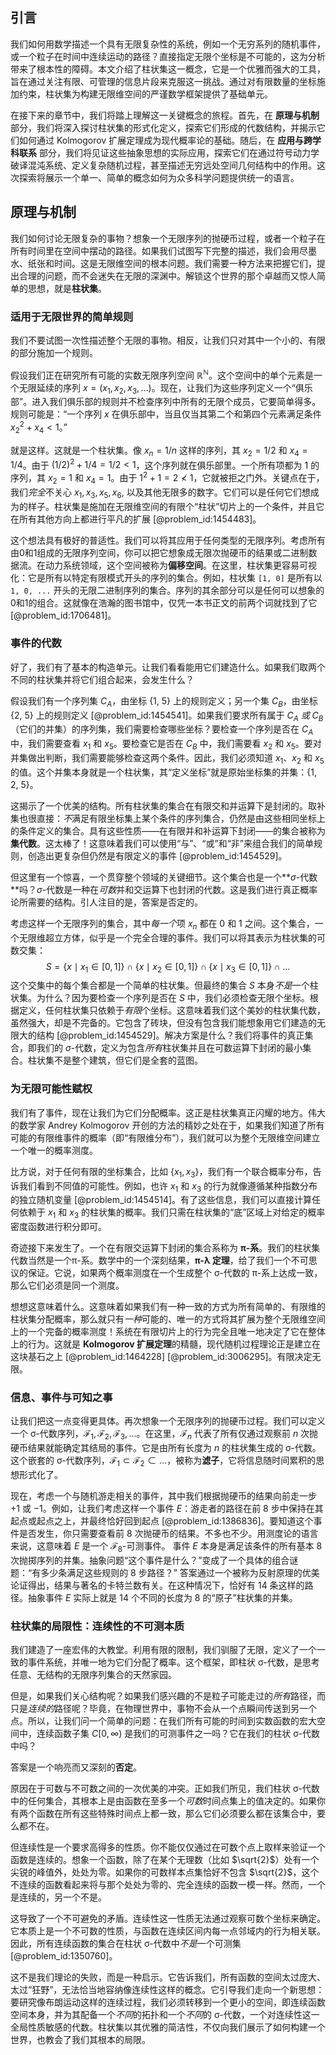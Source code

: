 ## 引言
我们如何用数学描述一个具有无限复杂性的系统，例如一个无穷系列的随机事件，或一个粒子在时间中连续运动的路径？直接指定无限个坐标是不可能的，这为分析带来了根本性的障碍。本文介绍了柱状集这一概念，它是一个优雅而强大的工具，旨在通过关注有限、可管理的信息片段来克服这一挑战。通过对有限数量的坐标施加约束，柱状集为构建无限维空间的严谨数学框架提供了基础单元。

在接下来的章节中，我们将踏上理解这一关键概念的旅程。首先，在 **原理与机制** 部分，我们将深入探讨柱状集的形式化定义，探索它们形成的代数结构，并揭示它们如何通过 Kolmogorov 扩展定理成为现代概率论的基础。随后，在 **应用与跨学科联系** 部分，我们将见证这些抽象思想的实际应用，探索它们在通过符号动力学破译混沌系统、定义复杂随机过程，甚至描述无穷远处空间几何结构中的作用。这次探索将展示一个单一、简单的概念如何为众多科学问题提供统一的语言。

## 原理与机制

我们如何讨论无限复杂的事物？想象一个无限序列的抛硬币过程，或者一个粒子在所有时间里在空间中摆动的路径。如果我们试图写下完整的描述，我们会用尽墨水、纸张和时间。这是无限维空间的根本问题。我们需要一种方法来把握它们，提出合理的问题，而不会迷失在无限的深渊中。解锁这个世界的那个卓越而又惊人简单的思想，就是**柱状集**。

### 适用于无限世界的简单规则

我们不要试图一次性描述整个无限的事物。相反，让我们只对其中一个小的、有限的部分施加一个规则。

假设我们正在研究所有可能的实数无限序列空间 $\mathbb{R}^\mathbb{N}$。这个空间中的单个元素是一个无限延续的序列 $x = (x_1, x_2, x_3, \dots)$。现在，让我们为这些序列定义一个“俱乐部”。进入我们俱乐部的规则并不检查序列中所有的无限个成员，它要简单得多。规则可能是：“一个序列 $x$ 在俱乐部中，当且仅当其第二个和第四个元素满足条件 $x_2^2 + x_4 \lt 1$。”

就是这样。这就是一个柱状集。像 $x_n = 1/n$ 这样的序列，其 $x_2 = 1/2$ 和 $x_4 = 1/4$。由于 $(1/2)^2 + 1/4 = 1/2 \lt 1$，这个序列就在俱乐部里。一个所有项都为 1 的序列，其 $x_2=1$ 和 $x_4=1$。由于 $1^2 + 1 = 2 \not\lt 1$，它就被拒之门外。关键点在于，我们*完全*不关心 $x_1, x_3, x_5, x_6,$ 以及其他无限多的数字。它们可以是任何它们想成为的样子。柱状集是施加在无限维空间的有限个“柱状”切片上的一个条件，并且它在所有其他方向上都进行平凡的扩展 [@problem_id:1454483]。

这个想法具有极好的普适性。我们可以将其应用于任何类型的无限序列。考虑所有由0和1组成的无限序列空间，你可以把它想象成无限次抛硬币的结果或二进制数据流。在动力系统领域，这个空间被称为**偏移空间**。在这里，柱状集更容易可视化：它是所有以特定有限模式开头的序列的集合。例如，柱状集 `[1, 0]` 是所有以 `1, 0, ...` 开头的无限二进制序列的集合。序列的其余部分可以是任何可以想象的0和1的组合。这就像在浩瀚的图书馆中，仅凭一本书正文的前两个词就找到了它 [@problem_id:1706481]。

### 事件的代数

好了，我们有了基本的构造单元。让我们看看能用它们建造什么。如果我们取两个不同的柱状集并将它们组合起来，会发生什么？

假设我们有一个序列集 $C_A$，由坐标 {1, 5} 上的规则定义；另一个集 $C_B$，由坐标 {2, 5} 上的规则定义 [@problem_id:1454541]。如果我们要求所有属于 $C_A$ *或* $C_B$（它们的并集）的序列集，我们需要检查哪些坐标？要检查一个序列是否在 $C_A$ 中，我们需要查看 $x_1$ 和 $x_5$。要检查它是否在 $C_B$ 中，我们需要看 $x_2$ 和 $x_5$。要对并集做出判断，我们需要能够检查这两个条件。因此，我们必须知道 $x_1$、$x_2$ 和 $x_5$ 的值。这个并集本身就是一个柱状集，其“定义坐标”就是原始坐标集的并集：{1, 2, 5}。

这揭示了一个优美的结构。所有柱状集的集合在有限交和并运算下是封闭的。取补集也很直接：*不*满足有限坐标集上某个条件的序列集合，仍然是由这些相同坐标上的条件定义的集合。具有这些性质——在有限并和补运算下封闭——的集合被称为**集代数**。这太棒了！这意味着我们可以使用“与”、“或”和“非”来组合我们的简单规则，创造出更复杂但仍然是有限定义的事件 [@problem_id:1454529]。

但这里有一个惊喜，一个贯穿整个领域的关键细节。这个集合也是一个**$\sigma$-代数**吗？$\sigma$-代数是一种在*可数*并和交运算下也封闭的代数。这是我们进行真正概率论所需要的结构。引人注目的是，答案是否定的。

考虑这样一个无限序列的集合，其中*每一个*项 $x_n$ 都在 0 和 1 之间。这个集合，一个无限维超立方体，似乎是一个完全合理的事件。我们可以将其表示为柱状集的可数交集：
$$S = \{ x \mid x_1 \in [0,1] \} \cap \{ x \mid x_2 \in [0,1] \} \cap \{ x \mid x_3 \in [0,1] \} \cap \dots$$
这个交集中的每个集合都是一个简单的柱状集。但最终的集合 $S$ 本身*不是*一个柱状集。为什么？因为要检查一个序列是否在 $S$ 中，我们必须检查无限个坐标。根据定义，任何柱状集只依赖于*有限*个坐标。这意味着我们这个美妙的柱状集代数，虽然强大，却是不完备的。它包含了砖块，但没有包含我们能想象用它们建造的无限大的结构 [@problem_id:1454529]。解决方案是什么？我们将事件的真正集合，即我们的 $\sigma$-代数，定义为包含*所有*柱状集并且在可数运算下封闭的最小集合。柱状集不是整个建筑，但它们是全套的蓝图。

### 为无限可能性赋权

我们有了事件，现在让我们为它们分配概率。这正是柱状集真正闪耀的地方。伟大的数学家 Andrey Kolmogorov 开创的方法的精妙之处在于，如果我们知道了所有可能的有限维事件的概率（即“有限维分布”），我们就可以为整个无限维空间建立一个唯一的概率测度。

比方说，对于任何有限的坐标集合，比如 $\{x_1, x_3\}$，我们有一个联合概率分布，告诉我们看到不同值的可能性。例如，也许 $x_1$ 和 $x_3$ 的行为就像遵循某种指数分布的独立随机变量 [@problem_id:1454514]。有了这些信息，我们可以直接计算任何依赖于 $x_1$ 和 $x_3$ 的柱状集的概率。我们只需在柱状集的“底”区域上对给定的概率密度函数进行积分即可。

奇迹接下来发生了。一个在有限交运算下封闭的集合系称为 **π-系**。我们的柱状集代数当然是一个π-系。数学中的一个深刻结果，**π-λ 定理**，给了我们一个不可思议的保证。它说，如果两个概率测度在一个生成整个 σ-代数的 π-系上达成一致，那么它们必须是同一个测度。

想想这意味着什么。这意味着如果我们有一种一致的方式为所有简单的、有限维的柱状集分配概率，那么就只有*一种*可能的、唯一的方式将其扩展为整个无限维空间上的一个完备的概率测度！系统在有限切片上的行为完全且唯一地决定了它在整体上的行为。这就是 **Kolmogorov 扩展定理**的精髓，现代随机过程理论正是建立在这块基石之上 [@problem_id:1464228] [@problem_id:3006295]。有限决定无限。

### 信息、事件与可知之事

让我们把这一点变得更具体。再次想象一个无限序列的抛硬币过程。我们可以定义一个 σ-代数序列，$\mathcal{F}_1, \mathcal{F}_2, \mathcal{F}_3, \dots$。在这里，$\mathcal{F}_n$ 代表了所有仅通过观察前 $n$ 次抛硬币结果就能确定其结局的事件。它是由所有长度为 $n$ 的柱状集生成的 σ-代数。这个嵌套的 σ-代数序列，$\mathcal{F}_1 \subset \mathcal{F}_2 \subset \dots$，被称为**滤子**，它将信息随时间累积的思想形式化了。

现在，考虑一个与随机游走相关的事件，其中我们根据抛硬币的结果向前走一步 $+1$ 或 $-1$。例如，让我们考虑这样一个事件 $E$：游走者的路径在前 8 步中保持在其起点或起点之上，并最终恰好回到起点 [@problem_id:1386836]。要知道这个事件是否发生，你只需要查看前 8 次抛硬币的结果。不多也不少。用测度论的语言来说，这意味着 $E$ 是一个 $\mathcal{F}_8$-可测事件。
事件 $E$ 本身是满足该条件的所有基本 8 次抛掷序列的并集。抽象问题“这个事件是什么？”变成了一个具体的组合谜题：“有多少条满足这些规则的 8 步路径？” 答案通过一个被称为反射原理的优美论证得出，结果与著名的卡特兰数有关。在这种情况下，恰好有 14 条这样的路径。抽象事件 $E$ 实际上就是 14 个不同的长度为 8 的“原子”柱状集的并集。

### 柱状集的局限性：连续性的不可测本质

我们建造了一座宏伟的大教堂。利用有限的限制，我们驯服了无限，定义了一个一致的事件系统，并唯一地为它们分配了概率。这个框架，即柱状 σ-代数，是思考任意、无结构的无限序列集合的天然家园。

但是，如果我们关心结构呢？如果我们感兴趣的不是粒子可能走过的*所有*路径，而只是*连续的*路径呢？毕竟，在物理世界中，事物不会从一个点瞬间传送到另一个点。所以，让我们问一个简单的问题：在我们所有可能的时间到实数函数的宏大空间中，连续函数子集 $C[0, \infty)$ 是我们的可测事件之一吗？它在我们的柱状 σ-代数中吗？

答案是一个响亮而又深刻的**否定**。

原因在于可数与不可数之间的一次优美的冲突。正如我们所见，我们柱状 σ-代数中的任何集合，其根本上是由函数在至多一个*可数*时间点集上的值决定的。如果你有两个函数在所有这些特殊时间点上都一致，那么它们必须要么都在该集合中，要么都不在。

但连续性是一个要求高得多的性质。你不能仅仅通过在可数个点上取样来验证一个函数是连续的。想象一个函数，除了在某个无理数（比如 $\sqrt{2}$）处有一个尖锐的峰值外，处处为零。如果你的可数样本点集恰好不包含 $\sqrt{2}$，这个不连续的函数看起来将与那个处处为零的、完全连续的函数一模一样。然而，一个是连续的，另一个不是。

这导致了一个不可避免的矛盾。连续性这一性质无法通过观察可数个坐标来确定。它本质上是一个不可数的性质，与函数在连续区间内每一点邻域内的行为相关联。因此，所有连续函数的集合在柱状 σ-代数中*不是*一个可测集 [@problem_id:1350760]。

这不是我们理论的失败，而是一种启示。它告诉我们，所有函数的空间太过庞大、太过“狂野”，无法恰当地容纳像连续性这样的概念。它引导我们走向一个新思想：要研究像布朗运动这样的连续过程，我们必须转移到一个更小的空间，即连续函数空间本身，并为其配备一个*不同*的拓扑和一个*不同*的 σ-代数，一个对连续性这一全局性质敏感的代数。柱状集以其优雅的简洁性，不仅向我们展示了如何构建一个世界，也教会了我们其根本的局限。


